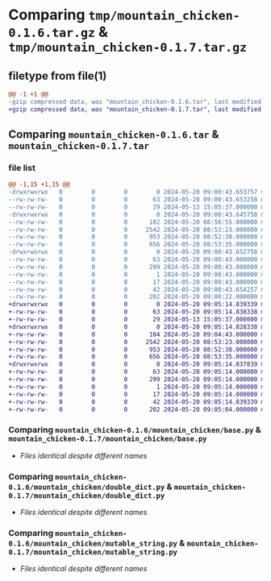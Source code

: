 # Comparing `tmp/mountain_chicken-0.1.6.tar.gz` & `tmp/mountain_chicken-0.1.7.tar.gz`

## filetype from file(1)

```diff
@@ -1 +1 @@
-gzip compressed data, was "mountain_chicken-0.1.6.tar", last modified: Mon May 20 09:00:43 2024, max compression
+gzip compressed data, was "mountain_chicken-0.1.7.tar", last modified: Mon May 20 09:05:14 2024, max compression
```

## Comparing `mountain_chicken-0.1.6.tar` & `mountain_chicken-0.1.7.tar`

### file list

```diff
@@ -1,15 +1,15 @@
-drwxrwxrwx   0        0        0        0 2024-05-20 09:00:43.653757 mountain_chicken-0.1.6/
--rw-rw-rw-   0        0        0       63 2024-05-20 09:00:43.653258 mountain_chicken-0.1.6/PKG-INFO
--rw-rw-rw-   0        0        0       29 2024-05-13 15:05:37.000000 mountain_chicken-0.1.6/README.md
-drwxrwxrwx   0        0        0        0 2024-05-20 09:00:43.645758 mountain_chicken-0.1.6/mountain_chicken/
--rw-rw-rw-   0        0        0      102 2024-05-20 08:56:55.000000 mountain_chicken-0.1.6/mountain_chicken/__init__.py
--rw-rw-rw-   0        0        0     2542 2024-05-20 08:53:23.000000 mountain_chicken-0.1.6/mountain_chicken/base.py
--rw-rw-rw-   0        0        0      953 2024-05-20 08:52:38.000000 mountain_chicken-0.1.6/mountain_chicken/double_dict.py
--rw-rw-rw-   0        0        0      656 2024-05-20 08:53:35.000000 mountain_chicken-0.1.6/mountain_chicken/mutable_string.py
-drwxrwxrwx   0        0        0        0 2024-05-20 09:00:43.652758 mountain_chicken-0.1.6/mountain_chicken.egg-info/
--rw-rw-rw-   0        0        0       63 2024-05-20 09:00:43.000000 mountain_chicken-0.1.6/mountain_chicken.egg-info/PKG-INFO
--rw-rw-rw-   0        0        0      299 2024-05-20 09:00:43.000000 mountain_chicken-0.1.6/mountain_chicken.egg-info/SOURCES.txt
--rw-rw-rw-   0        0        0        1 2024-05-20 09:00:43.000000 mountain_chicken-0.1.6/mountain_chicken.egg-info/dependency_links.txt
--rw-rw-rw-   0        0        0       17 2024-05-20 09:00:43.000000 mountain_chicken-0.1.6/mountain_chicken.egg-info/top_level.txt
--rw-rw-rw-   0        0        0       42 2024-05-20 09:00:43.654257 mountain_chicken-0.1.6/setup.cfg
--rw-rw-rw-   0        0        0      202 2024-05-20 09:00:22.000000 mountain_chicken-0.1.6/setup.py
+drwxrwxrwx   0        0        0        0 2024-05-20 09:05:14.839339 mountain_chicken-0.1.7/
+-rw-rw-rw-   0        0        0       63 2024-05-20 09:05:14.838338 mountain_chicken-0.1.7/PKG-INFO
+-rw-rw-rw-   0        0        0       29 2024-05-13 15:05:37.000000 mountain_chicken-0.1.7/README.md
+drwxrwxrwx   0        0        0        0 2024-05-20 09:05:14.828338 mountain_chicken-0.1.7/mountain_chicken/
+-rw-rw-rw-   0        0        0      104 2024-05-20 09:04:43.000000 mountain_chicken-0.1.7/mountain_chicken/__init__.py
+-rw-rw-rw-   0        0        0     2542 2024-05-20 08:53:23.000000 mountain_chicken-0.1.7/mountain_chicken/base.py
+-rw-rw-rw-   0        0        0      953 2024-05-20 08:52:38.000000 mountain_chicken-0.1.7/mountain_chicken/double_dict.py
+-rw-rw-rw-   0        0        0      656 2024-05-20 08:53:35.000000 mountain_chicken-0.1.7/mountain_chicken/mutable_string.py
+drwxrwxrwx   0        0        0        0 2024-05-20 09:05:14.837839 mountain_chicken-0.1.7/mountain_chicken.egg-info/
+-rw-rw-rw-   0        0        0       63 2024-05-20 09:05:14.000000 mountain_chicken-0.1.7/mountain_chicken.egg-info/PKG-INFO
+-rw-rw-rw-   0        0        0      299 2024-05-20 09:05:14.000000 mountain_chicken-0.1.7/mountain_chicken.egg-info/SOURCES.txt
+-rw-rw-rw-   0        0        0        1 2024-05-20 09:05:14.000000 mountain_chicken-0.1.7/mountain_chicken.egg-info/dependency_links.txt
+-rw-rw-rw-   0        0        0       17 2024-05-20 09:05:14.000000 mountain_chicken-0.1.7/mountain_chicken.egg-info/top_level.txt
+-rw-rw-rw-   0        0        0       42 2024-05-20 09:05:14.839339 mountain_chicken-0.1.7/setup.cfg
+-rw-rw-rw-   0        0        0      202 2024-05-20 09:05:04.000000 mountain_chicken-0.1.7/setup.py
```

### Comparing `mountain_chicken-0.1.6/mountain_chicken/base.py` & `mountain_chicken-0.1.7/mountain_chicken/base.py`

 * *Files identical despite different names*

### Comparing `mountain_chicken-0.1.6/mountain_chicken/double_dict.py` & `mountain_chicken-0.1.7/mountain_chicken/double_dict.py`

 * *Files identical despite different names*

### Comparing `mountain_chicken-0.1.6/mountain_chicken/mutable_string.py` & `mountain_chicken-0.1.7/mountain_chicken/mutable_string.py`

 * *Files identical despite different names*

